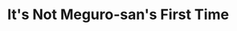 --- 
title: "It's Not Meguro-san's First Time"
publishdate: "2018-12-20T16:48:46+02:00"
src: "https://365manga.net/manga/it-s-not-meguro-san-s-first-time"
image: "https://data.365manga.net/images/thumbnails/32756-it-s-not-meguro-san-s-first-time.jpg"
description: " Koga decides to confess to the the school's most beautiful girl, Meguro. To his surprise, she agrees to go date him. But what surprises him even more are her following words: 'I'm not a virgin.'"
---